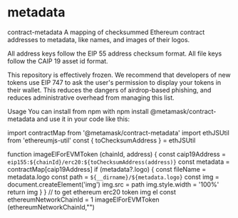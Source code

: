 # metadata
contract-metadata
A mapping of checksummed Ethereum contract addresses to metadata, like names, and images of their logos.

All address keys follow the EIP 55 address checksum format. All file keys follow the CAIP 19 asset id format.

This repository is effectively frozen. We recommend that developers of new tokens use EIP 747 to ask the user's permission to display your tokens in their wallet. This reduces the dangers of airdrop-based phishing, and reduces administrative overhead from managing this list.

Usage
You can install from npm with npm install @metamask/contract-metadata and use it in your code like this:

import contractMap from '@metamask/contract-metadata'
import ethJSUtil from 'ethereumjs-util'
const { toChecksumAddress } = ethJSUtil

function imageElForEVMToken (chainId, address) {
  const caip19Address = `eip155:${chainId}/erc20:${toChecksumAddress(address)}`
  const metadata = contractMap[caip19Address]
  if (metadata?.logo) {
    const fileName = metadata.logo
    const path = `${__dirname}/${metadata.logo}`
    const img = document.createElement('img')
    img.src = path
    img.style.width = '100%'
    return img
  }
}
// to get ethereum erc20 token img el
const ethereumNetworkChainId = 1
imageElForEVMToken (ethereumNetworkChainId,"")
